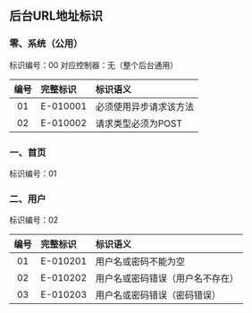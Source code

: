 ## 后台URL地址标识
### 零、系统（公用）
标识编号：00
对应控制器：无（整个后台通用）

| 编号 | 完整标识 | 标识语义 |
| :---: | :--- | :--- |
| 01 | E-010001 | 必须使用异步请求该方法 |
| 02 | E-010002 | 请求类型必须为POST |

### 一、首页
标识编号：01

### 二、用户
标识编号：02

| 编号 | 完整标识 | 标识语义 |
| :---: | :--- | :--- |
| 01 | E-010201 | 用户名或密码不能为空 |
| 02 | E-010202 | 用户名或密码错误（用户名不存在） |
| 03 | E-010203 | 用户名或密码错误（密码错误） |